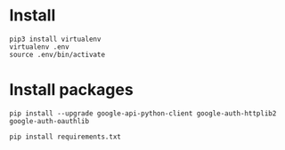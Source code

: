 # Install

```
pip3 install virtualenv
virtualenv .env
source .env/bin/activate
```

# Install packages

```
pip install --upgrade google-api-python-client google-auth-httplib2 google-auth-oauthlib
```

```
pip install requirements.txt
```
